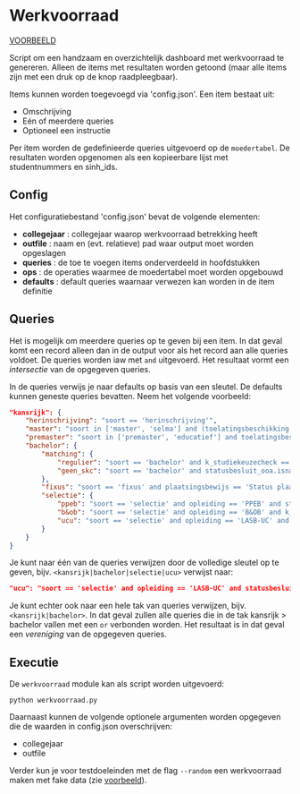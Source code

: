 # Werkvoorraad
[VOORBEELD](https://uu-asc.github.io/csa-werkvoorraad/)

Script om een handzaam en overzichtelijk dashboard met werkvoorraad te genereren. Alleen de items met resultaten worden getoond (maar alle items zijn met een druk op de knop raadpleegbaar).

Items kunnen worden toegevoegd via 'config.json'. Een item bestaat uit:
- Omschrijving
- Eén of meerdere queries
- Optioneel een instructie

Per item worden de gedefinieerde queries uitgevoerd op de `moedertabel`. De resultaten worden opgenomen als een kopieerbare lijst met studentnummers en sinh_ids.

## Config
Het configuratiebestand 'config.json' bevat de volgende elementen:
- **collegejaar** : collegejaar waarop werkvoorraad betrekking heeft
- **outfile** : naam en (evt. relatieve) pad waar output moet worden opgeslagen
- **queries** : de toe te voegen items onderverdeeld in hoofdstukken
- **ops** : de operaties waarmee de moedertabel moet worden opgebouwd
- **defaults** : default queries waarnaar verwezen kan worden in de item definitie

## Queries
Het is mogelijk om meerdere queries op te geven bij een item. In dat geval komt een record alleen dan in de output voor als het record aan alle queries voldoet. De queries worden iaw met `and` uitgevoerd. Het resultaat vormt een *intersectie* van de opgegeven queries.

In de queries verwijs je naar defaults op basis van een sleutel. De defaults kunnen geneste queries bevatten. Neem het volgende voorbeeld:

```json
"kansrijk": {
    "herinschrijving": "soort == 'herinschrijving'",
    "master": "soort in ['master', 'selma'] and (toelatingsbeschikking == 'Ja.'",
    "premaster": "soort in ['premaster', 'educatief'] and toelatingsbeschikking == 'Ja.'",
    "bachelor": {
        "matching": {
            "regulier": "soort == 'bachelor' and k_studiekeuzecheck == 'GROEN'",
            "geen_skc": "soort == 'bachelor' and statusbesluit_ooa.isna()"
        },
        "fixus": "soort == 'fixus' and plaatsingsbewijs == 'Status plaatsing is Geaccepteerd.'",
        "selectie": {
            "ppeb": "soort == 'selectie' and opleiding == 'PPEB' and statusbesluit_ooa == 'T'",
            "b&ob": "soort == 'selectie' and opleiding == 'B&OB' and k_toelatingsbeschikking == 'GROEN'",
            "ucu": "soort == 'selectie' and opleiding == 'LASB-UC' and statusbesluit_ooa in ['S', 'T']"
        }
    }
}
```

Je kunt naar één van de queries verwijzen door de volledige sleutel op te geven, bijv. `<kansrijk|bachelor|selectie|ucu>` verwijst naar:

```json
"ucu": "soort == 'selectie' and opleiding == 'LASB-UC' and statusbesluit_ooa in ['S', 'T']"
```

Je kunt echter ook naar een hele tak van queries verwijzen, bijv. `<kansrijk|bachelor>`. In dat geval zullen alle queries die in de tak kansrijk > bachelor vallen met een `or` verbonden worden. Het resultaat is in dat geval een *vereniging* van de opgegeven queries.

## Executie
De `werkvoorraad` module kan als script worden uitgevoerd:

`python werkvoorraad.py`

Daarnaast kunnen de volgende optionele argumenten worden opgegeven die de waarden in config.json overschrijven:
- collegejaar
- outfile

Verder kun je voor testdoeleinden met de flag `--random` een werkvoorraad maken met fake data (zie [voorbeeld](https://uu-asc.github.io/csa-werkvoorraad/)).
